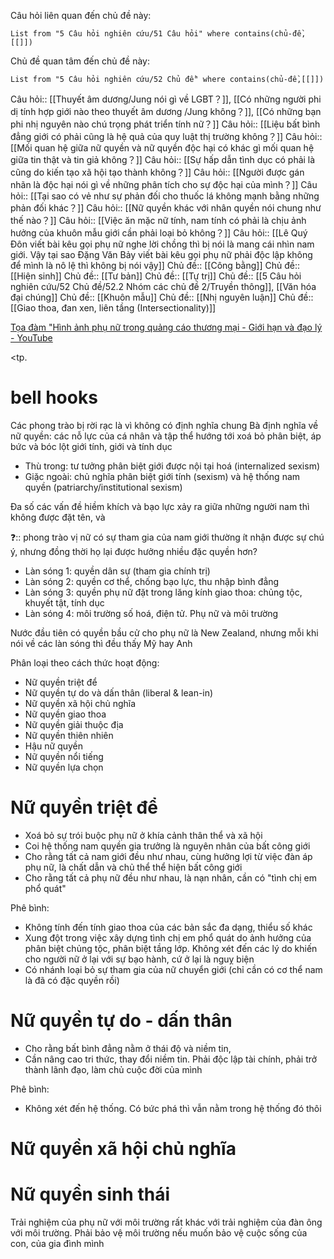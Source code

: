 Câu hỏi liên quan đến chủ đề này:
```dataview
List from "5 Câu hỏi nghiên cứu/51 Câu hỏi" where contains(chủ-đề,[[]]) 
```

Chủ đề quan tâm đến chủ đề này:
```dataview
List from "5 Câu hỏi nghiên cứu/52 Chủ đề" where contains(chủ-đề,[[]]) 
```
Câu hỏi:: [[Thuyết âm dương/Jung nói gì về LGBT？]], [[Có những người phi dị tính hợp giới nào theo thuyết âm dương /Jung không？]], [[Có những bạn phi nhị nguyên nào chú trọng phát triển tính nữ？]]
Câu hỏi:: [[Liệu bất bình đẳng giới có phải cũng là hệ quả của quy luật thị trường không？]]
Câu hỏi:: [[Mối quan hệ giữa nữ quyền và nữ quyền độc hại có khác gì mối quan hệ giữa tin thật và tin giả không？]]
Câu hỏi:: [[Sự hấp dẫn tình dục có phải là cũng do kiến tạo xã hội tạo thành không？]]
Câu hỏi:: [[Người được gán nhãn là độc hại nói gì về những phân tích cho sự độc hại của mình？]]
Câu hỏi:: [[Tại sao có vẻ như sự phản đối cho thuốc lá không mạnh bằng những phản đối khác？]]
Câu hỏi:: [[Nữ quyền khác với nhân quyền nói chung như thế nào？]]
Câu hỏi:: [[Việc ăn mặc nữ tính, nam tính có phải là chịu ảnh hưởng của khuôn mẫu giới cần phải loại bỏ không？]]
Câu hỏi:: [[Lê Quý Đôn viết bài kêu gọi phụ nữ nghe lời chồng thì bị nói là mang cái nhìn nam giới. Vậy tại sao Đặng Văn Bảy viết bài kêu gọi phụ nữ phải độc lập không để mình là nô lệ thì không bị nói vậy]]
Chủ đề:: [[Công bằng]]
Chủ đề:: [[Hiện sinh]]
Chủ đề:: [[Tư bản]]
Chủ đề:: [[Tự trị]]
Chủ đề:: [[5 Câu hỏi nghiên cứu/52 Chủ đề/52.2 Nhóm các chủ đề 2/Truyền thông]], [[Văn hóa đại chúng]]
Chủ đề:: [[Khuôn mẫu]]
Chủ đề:: [[Nhị nguyên luận]]
Chủ đề:: [[Giao thoa, đan xen, liên tầng (Intersectionality)]]

[Tọa đàm "Hình ảnh phụ nữ trong quảng cáo thương mại - Giới hạn và đạo lý - YouTube](https://www.youtube.com/watch?v=rHEjtwJrCCs&t=284s)

<tp.
# bell hooks 
Các phong trào bị rời rạc là vì không có định nghĩa chung
Bà định nghĩa về nữ quyền: các nỗ lực của cá nhân và tập thể hướng tới xoá bỏ phân biệt, áp bức và bóc lột giới tính, giới và tính dục
- Thù trong: tư tưởng phân biệt giới được nội tại hoá (internalized sexism) 
- Giặc ngoài: chủ nghĩa phân biệt giới tính (sexism) và hệ thống nam quyền (patriarchy/institutional sexism) 

Đa số các vấn đề hiềm khích và bạo lực xảy ra giữa những người nam thì không được đặt tên, và 

❓:: phong trào vị nữ có sự tham gia của nam giới thường ít nhận được sự chú ý, nhưng đồng thời họ lại được hưởng nhiều đặc quyền hơn?

- Làn sóng 1: quyền dân sự (tham gia chính trị) 
- Làn sóng 2: quyền cơ thể, chống bạo lực, thu nhập bình đẳng
- Làn sóng 3: quyền phụ nữ đặt trong lăng kính giao thoa: chủng tộc, khuyết tật, tính dục
- Làn sóng 4: môi trường số hoá, điện tử. Phụ nữ và môi trường

Nước đầu tiên có quyền bầu cử cho phụ nữ là New Zealand, nhưng mỗi khi nói về các làn sóng thì đều thấy Mỹ hay Anh

Phân loại theo cách thức hoạt động:
- Nữ quyền triệt để
- Nữ quyền tự do và dấn thân (liberal & lean-in) 
- Nữ quyền xã hội chủ nghĩa
- Nữ quyền giao thoa
- Nữ quyền giải thuộc địa
- Nữ quyền thiên nhiên
- Hậu nữ quyền
- Nữ quyền nổi tiếng
- Nữ quyền lựa chọn
# Nữ quyền triệt để
- Xoá bỏ sự trói buộc phụ nữ ở khía cảnh thân thể và xã hội
- Coi hệ thống nam quyền gia trưởng là nguyên nhân của bất công giới
- Cho rằng tất cả nam giới đều như nhau, cùng hưởng lợi từ việc đàn áp phụ nữ, là chất dẫn và chủ thể thể hiện bất công giới
- Cho rằng tất cả phụ nữ đều như nhau, là nạn nhân, cần có "tình chị em phổ quát" 

Phê bình:
- Không tính đến tính giao thoa của các bản sắc đa dạng, thiểu số khác
- Xung đột trong việc xây dựng tình chị em phổ quát do ảnh hưởng của phân biệt chủng tộc, phân biệt tầng lớp. Không xét đến các lý do khiến cho người nữ ở lại với sự bạo hành, cứ ở lại là nguỵ biện
- Có nhánh loại bỏ sự tham gia của nữ chuyển giới (chỉ cần có cơ thể nam là đã có đặc quyền rồi) 


# Nữ quyền tự do - dấn thân
- Cho rằng bất bình đẳng nằm ở thái độ và niềm tin,
- Cần nâng cao tri thức, thay đổi niềm tin. Phải độc lập tài chính, phải trở thành lãnh đạo, làm chủ cuộc đời của mình

Phê bình:
- Không xét đến hệ thống. Có bức phá thì vẫn nằm trong hệ thống đó thôi

# Nữ quyền xã hội chủ nghĩa

# Nữ quyền sinh thái
Trải nghiệm của phụ nữ với môi trường rất khác với trải nghiệm của đàn ông với môi trường. Phải bảo vệ môi trường nếu muốn bảo vệ cuộc sống của con, của gia đình mình
